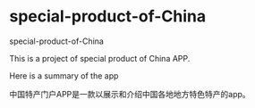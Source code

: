 # special-product-of-China
special-product-of-China

This is a project of special product of China APP.

Here is a summary of the app 

中国特产门户APP是一款以展示和介绍中国各地地方特色特产的app。


